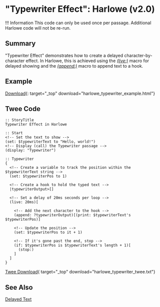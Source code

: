 # "Typewriter Effect": Harlowe (v2.0)

!!! Information
    This code can only be used once per passage. Additional Harlowe code will not be re-run.

## Summary

"Typewriter Effect" demonstrates how to create a delayed character-by-character effect. In Harlowe, this is achieved using the *[(live:)](https://twine2.neocities.org/#macro_live)* macro for delayed showing and the *[(append:)](https://twine2.neocities.org/#macro_append)* macro to append text to a hook.

## Example

[Download](harlowe_typewriter_example.html){: target="_top" download="harlowe_typewriter_example.html"}

## Twee Code

```twee
:: StoryTitle
Typewriter Effect in Harlowe

:: Start
<!-- Set the text to show -->
(set: $typewriterText to "Hello, world!")
<!-- Display (call) the Typewriter passage -->
(display: "Typewriter")

:: Typewriter
{
  <!-- Create a variable to track the position within the $typewriterText string -->
  (set: $typewriterPos to 1)
  
  <!-- Create a hook to hold the typed text -->
  |typewriterOutput>[]
  
  <!-- Set a delay of 20ms seconds per loop -->
  (live: 20ms)[

    <!-- Add the next character to the hook -->
    (append: ?typewriterOutput)[(print: $typewriterText's $typewriterPos)]

    <!-- Update the position -->
    (set: $typewriterPos to it + 1)

    <!-- If it's gone past the end, stop -->
    (if: $typewriterPos is $typewriterText's length + 1)[
      (stop:)
    ]
  ]
}
```

[Twee Download](harlowe_typewriter_twee.txt){ target="_top" download="harlowe_typewriter_twee.txt"}

## See Also

[Delayed Text](../../delayedtext/harlowe/harlowe_delayedtext.md)
